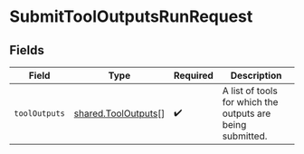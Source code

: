 # SubmitToolOutputsRunRequest


## Fields

| Field                                                             | Type                                                              | Required                                                          | Description                                                       |
| ----------------------------------------------------------------- | ----------------------------------------------------------------- | ----------------------------------------------------------------- | ----------------------------------------------------------------- |
| `toolOutputs`                                                     | [shared.ToolOutputs](../../../sdk/models/shared/tooloutputs.md)[] | :heavy_check_mark:                                                | A list of tools for which the outputs are being submitted.        |